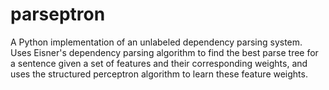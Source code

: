 # parseptron
A Python implementation of an unlabeled dependency parsing system. Uses
Eisner's dependency parsing algorithm to find the best parse tree for a
sentence given a set of features and their corresponding weights, and uses
the structured perceptron algorithm to learn these feature weights.
